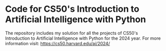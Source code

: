 # Code for CS50's Introduction to Artificial Intelligence with Python
The repository includes my solution for all the projects of CS50's Introduction to Artificial Intelligence with Python for the 2024 year.
For more information visit: https://cs50.harvard.edu/ai/2024/

